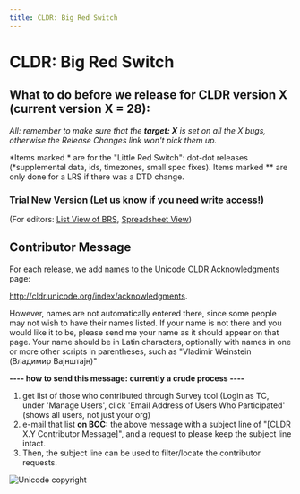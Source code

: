 ```yaml
---
title: CLDR: Big Red Switch
---
```


# CLDR: Big Red Switch

## What to do before we release for CLDR version X (current version X \= 28\):

*All: remember to make sure that the* ***target: X*** *is set on all the X bugs, otherwise the Release Changes link won't pick them up.*

*Items marked \* are for the "Little Red Switch": dot\-dot releases (*supplemental data, ids, timezones, small spec fixes). Items marked \*\* are only done for a LRS if there was a DTD change.

### Trial New Version (Let us know if you need write access!)

(For editors: [List View of BRS](https://cldr.unicode.org/development/cldr-big-red-switch/list-view-of-brs), [Spreadsheet View](https://docs.google.com/spreadsheets/d/1dIOLxKX2gW7BRDVdMBH9qr1GdxpPj8Bc1Pe-02p_92k/edit#gid=0)) 

## Contributor Message

For each release, we add names to the Unicode CLDR Acknowledgments page:

http://cldr.unicode.org/index/acknowledgments.

However, names are not automatically entered there, since some people may not wish to have their names listed. If your name is not there and you would like it to be, please send me your name as it should appear on that page. Your name should be in Latin characters, optionally with names in one or more other scripts in parentheses, such as "Vladimir Weinstein (Владимир Вајнштајн)"

**\-\-\-\- how to send this message: currently a crude process \-\-\-\-**

1. get list of those who contributed through Survey tool (Login as TC, under 'Manage Users', click 'Email Address of Users Who Participated' (shows all users, not just your org)
2. e\-mail that list **on BCC:** the above message with a subject line of "\[CLDR X.Y Contributor Message]", and a request to please keep the subject line intact.
3. Then, the subject line can be used to filter/locate the contributor requests.

![Unicode copyright](https://www.unicode.org/img/hb_notice.gif)